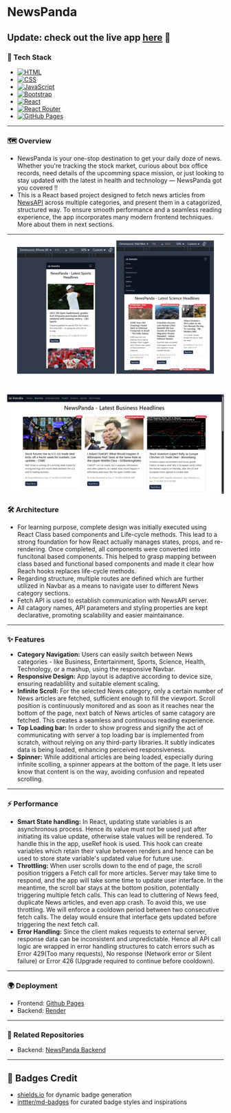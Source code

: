 # NewsPanda
Update: check out the live app [here](https://priyanshu1-62.github.io/NewsPanda) 🚀
---

### 🧰 Tech Stack
- [![HTML](https://img.shields.io/badge/HTML-%23E34F26.svg?logo=html5&logoColor=white)](#)
- [![CSS](https://img.shields.io/badge/CSS-639?logo=css&logoColor=fff)](#)
- [![JavaScript](https://img.shields.io/badge/JavaScript-F7DF1E?logo=javascript&logoColor=000)](#)
- [![Bootstrap](https://img.shields.io/badge/Bootstrap-7952B3?logo=bootstrap&logoColor=fff)](#)
- [![React](https://img.shields.io/badge/React-%2320232a.svg?logo=react&logoColor=%2361DAFB)](#)
- [![React Router](https://img.shields.io/badge/React_Router-CA4245?logo=react-router&logoColor=white)](#)
- [![GitHub Pages](https://img.shields.io/badge/GitHub%20Pages-121013?logo=github&logoColor=white)](#)
---

### 🗺️ Overview
- NewsPanda is your one-stop destination to get your daily doze of news. Whether you're tracking the stock market, curious about box office records, need details of the upcomming space mission, or just looking to stay updated with the latest in health and technology — NewsPanda got you covered !!
- This is a React based project designed to fetch news articles from [NewsAPI](https://newsapi.org) across multiple categories, and present them in a catagorized, structured way. To ensure smooth performance and a seamless reading experience, the app incorporates many modern frontend techniques. More about them in next sections.
---

<p align="center">
  <img src="./public/Home-Mobile.png" alt="Home-Mobile" width="45%" />
  <img src="./public/Home-iPad.png" alt="Home-iPad" width="45%" />
</p>

<br/>

![Home-Desktop](./public/Home-Desktop.png)

### 🛠️ Architecture
- For learning purpose, complete design was initially executed using React Class based components and Life-cycle methods. This lead to a strong foundation for how React actually manages states, props, and re-rendering. Once completed, all components were converted into funcitonal based components. This helped to grasp mapping between class based and functional based components and made it clear how Reach hooks replaces life-cycle methods.
- Regarding structure, multiple routes are defined which are further utilized in Navbar as a means to navigate user to different News category sections.
- Fetch API is used to establish communication with NewsAPI server.
- All catagory names, API parameters and styling properties are kept declarative, promoting scalability and easier maintainance.
---

### ✨ Features
- __Category Navigation:__ Users can easily switch between News categories - like Business, Entertainment, Sports, Science, Health, Technology, or a mashup, using the responsive Navbar.
- __Responsive Design:__ App layout is adaptive according to device size, ensuring readablility and suitable element scaling.
- __Infinite Scroll:__ For the selected News category, only a certain number of News articles are fetched, sufficient enough to fill the viewport. Scroll position is continuously monitored and as soon as it reaches near the bottom of the page, next batch of News articles of same catagory are fetched. This creates a seamless and continuous reading experience.
- __Top Loading bar:__ In order to show progress and signify the act of communicating with server a top loading bar is implemented from scratch, without relying on any third-party libraries. It subtly indicates data is being loaded, enhancing perceived responsiveness.
- __Spinner:__ While additional articles are being loaded, especially during infinite scolling, a spinner appears at the bottom of the page. It lets user know that content is on the way, avoiding confusion and repeated scrolling.
---

### ⚡ Performance
 - __Smart State handling:__ In React, updating state variables is an asynchronous process. Hence its value must not be used just after initiating its value update, otherwise stale values will be rendered. To handle this in the app, useRef hook is used. This hook can create variables which retain their value between renders and hence can be used to store state variable's updated value for future use.
- __Throttling:__ When user scrolls down to the end of page, the scroll position triggers a Fetch call for more articles. Server may take time to respond, and the app will take some time to update user interface. In the meantime, the scroll bar stays at the bottom position, potentially triggering multiple fetch calls. This can lead to cluttering of News feed, duplicate News articles, and even app crash. To avoid this, we use throttling. We will enforce a cooldown period between two consecutive fetch calls. The delay would ensure that interface gets updated before triggering the next fetch call.
- __Error Handling:__ Since the client makes requests to external server, response data can be inconsistent and unpredictable. Hence all API call logic are wrapped in error handling structures to catch errors such as Error 429(Too many requests), No response (Network error or Silent failure) or Error 426 (Upgrade required to continue before cooldown).
---

### 🌍 Deployment
- Frontend: [Github Pages](https://priyanshu1-62.github.io/NewsPanda)
- Backend: [Render](https://newspanda-proxyserver.onrender.com)
---

### 📎 Related Repositories
- Backend: [NewsPanda Backend](https://github.com/Priyanshu1-62/NewsPanda_ProxyServer)
---

## 📛 Badges Credit
- [shields.io](https://shields.io) for dynamic badge generation  
- [inttter/md-badges](https://github.com/inttter/md-badges) for curated badge styles and inspirations
